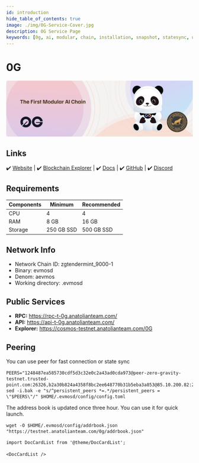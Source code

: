 ```yaml
---
id: introduction
hide_table_of_contents: true
image: ./img/0G-Service-Cover.jpg
description: 0G Service Page
keywords: [0g, ai, modular, chain, installation, snapshot, statesync, update]
---
```

# 0G

![0G](./img/0G-Service.jpg)

## Links
 ✔️ [Website](https://0g.ai/) |
 ✔️ [Blockchain Explorer](https://cosmos-testnet.anatolianteam.com/0G) |
 ✔️ [Docs](https://0glabs.gitbook.io/) |
 ✔️ [GitHub](https://github.com/0glabs) |
 ✔️ [Discord](https://discord.gg/0glabs)

## Requirements

| Components | Minimum | **Recommended** |
| ------------ | ------------ | ------------ |
| CPU |	4 | 4 |
| RAM	| 8 GB | 16 GB |
| Storage	| 250 GB SSD | 500 GB SSD |

## Network Info 
* Network Chain ID: zgtendermint_9000-1
* Binary: evmosd
* Denom: aevmos
* Working directory: .evmosd

## Public Services
* **RPC:** https://rpc-t-0g.anatolianteam.com/ 
* **API:** https://api-t-0g.anatolianteam.com/
* **Explorer:** https://cosmos-testnet.anatolianteam.com/0G

## Peering
You can use peer for fast connection or state sync 
```shell
PEERS="1248487ea585730cdf5d3c32e0c2a43ad0cda973@peer-zero-gravity-testnet.trusted-point.com:26326,b2a30b824a4358f8bc2ee648770b31b5eba3a853@85.10.200.82:26656"
sed -i.bak -e "s/^persistent_peers *=.*/persistent_peers = \"$PEERS\"/" $HOME/.evmosd/config/config.toml
```
The address book is updated once three hour. You can use it for quick launch.
```shell
wget -O $HOME/.evmosd/config/addrbook.json "https://testnet.anatolianteam.com/0g/addrbook.json"
```

```mdx-code-block
import DocCardList from '@theme/DocCardList';

<DocCardList />
```
